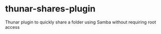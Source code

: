 # thunar-shares-plugin
Thunar plugin to quickly share a folder using Samba without requiring root access
